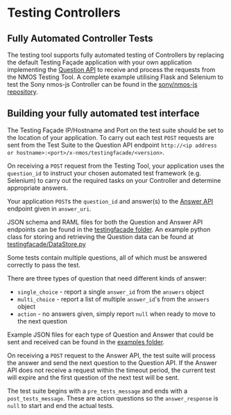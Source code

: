 # Testing Controllers

## Fully Automated Controller Tests

The testing tool supports fully automated testing of Controllers by replacing the default Testing Façade application with your own application implementing the [Question API](../testingfacade/APIs/QuestionAPI.raml) to receive and process the requests from the NMOS Testing Tool. A complete example utilising Flask and Selenium to test the Sony nmos-js Controller can be found in the [sony/nmos-js repository](https://github.com/sony/nmos-js/tree/master/TestingFacade). 

## Building your fully automated test interface

The Testing Façade IP/Hostname and Port on the test suite should be set to the location of your application.
To carry out each test `POST` requests are sent from the Test Suite to the Question API endpoint `http://<ip address or hostname>:<port>/x-nmos/testingfacade/<version>`. 

On receiving a `POST` request from the Testing Tool, your application uses the `question_id` to instruct your chosen automated test framework (e.g. Selenium) to carry out the required tasks on your Controller and determine appropriate answers.

Your application `POST`s the `question_id` and answer(s) to the [Answer API](../testingfacade/APIs/AnswerAPI.raml) endpoint given in `answer_uri`.

JSON schema and RAML files for both the Question and Answer API endpoints can be found in the [testingfacade folder](../testingfacade/APIs). 
An example python class for storing and retrieving the Question data can be found at [testingfacade/DataStore.py](../testingfacade/DataStore.py)

Some tests contain multiple questions, all of which must be answered correctly to pass the test. 

There are three types of question that need different kinds of answer:
- `single_choice` - report a single `answer_id` from the `answers` object
- `multi_choice` - report a list of multiple `answer_id`'s from the `answers` object
- `action` - no answers given, simply report `null` when ready to move to the next question

Example JSON files for each type of Question and Answer that could be sent and received can be found in the [examples folder](../testingfacade/examples).

On receiving a `POST` request to the Answer API, the test suite will process the answer and send the next question to the Question API. If the Answer API does not receive a request within the timeout period, the current test will expire and the first question of the next test will be sent.

The test suite begins with a `pre_tests_message` and ends with a `post_tests_message`. These are action questions so the `answer_response` is `null`  to start and end the actual tests.
